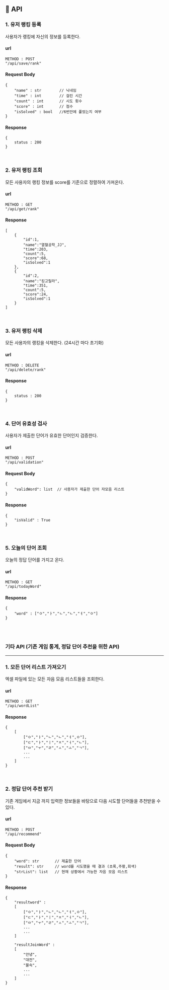 ## 📑 API

### 1. 유저 랭킹 등록
사용자가 랭킹에 자신의 정보를 등록한다.
#### url
```
METHOD : POST
"/api/save/rank"
```
#### Request Body
```
{
    "name" : str        // 닉네임
    "time" : int        // 걸린 시간
    "count" : int       // 시도 횟수
    "score" : int       // 점수
    "isSolved" : bool   //6번안에 풀었는지 여부
}
```

#### Response
```
{
    status : 200
}
```

<br>

### 2. 유저 랭킹 조회 
모든 사용자의 랭킹 정보를 score를 기준으로 정렬하여 가져온다.
#### url
```
METHOD : GET
"/api/get/rank"
```

#### Response
```
[
    {
        "id":1,
        "name":"열혈공학_JJ",
        "time":203,
        "count":5,
        "score":68,
        "isSolved":1
    },
    {
        "id":2,
        "name":"킹고릴라",
        "time":351,
        "count":5,
        "score":24,
        "isSolved":1
    }
]
```

<br>

### 3. 유저 랭킹 삭제 
모든 사용자의 랭킹을 삭제한다. (24시간 마다 초기화)
#### url
```
METHOD : DELETE
"/api/delete/rank"
```

#### Response
```
{
    status : 200
}
```

<br>

### 4. 단어 유효성 검사
사용자가 제출한 단어가 유효한 단어인지 검증한다.
#### url
```
METHOD : POST
"/api/validation"
```

#### Request Body
```
{
    "validWord": list  // 사용자가 제출한 단어 자모음 리스트
}
```

#### Response
```
{
    "isValid" : True  
}
```

<br>

### 5. 오늘의 단어 조회 
오늘의 정답 단어를 가지고 온다.
#### url
```
METHOD : GET
"/api/todayWord"
```

#### Response
```
{
    "word" : ["ㅇ","ㅏ","ㄴ","ㄴ","ㅕ","ㅇ"]
}
```

<br>
<br>

### 기타 API (기존 게임 통계, 정답 단어 추천을 위한 API)
<hr>

### 1. 모든 단어 리스트 가져오기
엑셀 파일에 있는 모든 자음 모음 리스트들을 조회한다.
#### url
```
METHOD : GET
"/api/wordList"
```

#### Response
```
{
    [
        ["ㅇ","ㅏ","ㄴ","ㄴ","ㅕ",ㅇ"],
        ["ㄷ","ㅏ","ㅣ","ㅈ","ㅓ","ㄴ"],
        ["ㅁ","ㅜ","ㄹ","ㅅ","ㅗ","ㄱ"],
        ...
        ...
    ]
}

```

<br>

### 2. 정답 단어 추천 받기
기존 게임에서 지금 까지 입력한 정보들을 바탕으로 다음 시도할 단어들을 추천받을 수 있다.
#### url
```
METHOD : POST
"/api/recommend"
```

#### Request Body
```
{
    "word": str       // 제출한 단어
    "result": str     // word를 시도했을 때 결과 (초록,주황,회색)
    "strList": list   // 현재 상황에서 가능한 자음 모음 리스트
}
```

#### Response
```
{
    "resultword" : 
    [
        ["ㅇ","ㅏ","ㄴ","ㄴ","ㅕ",ㅇ"],
        ["ㄷ","ㅏ","ㅣ","ㅈ","ㅓ","ㄴ"],
        ["ㅁ","ㅜ","ㄹ","ㅅ","ㅗ","ㄱ"],
        ...
        ...
    ]

    "resultJoinWord" :
    [
        "안녕",
        "대전",
        "물속",
        ...
        ...
    ]
}

```
